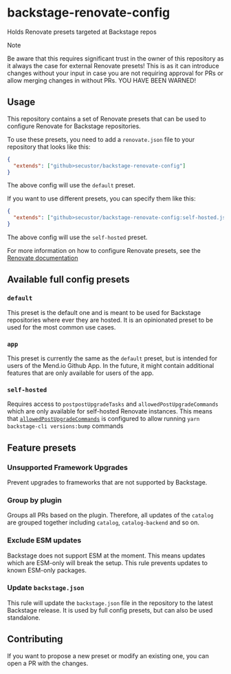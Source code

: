 # backstage-renovate-config

Holds Renovate presets targeted at Backstage repos

> [!NOTE]
> Be aware that this requires significant trust in the owner of this repository as it always the case for external Renovate presets!
> This is as it can introduce changes without your input in case you are not requiring approval for PRs or allow merging changes in without PRs.
> YOU HAVE BEEN WARNED!

## Usage

This repository contains a set of Renovate presets that can be used to configure Renovate for Backstage repositories.

To use these presets, you need to add a `renovate.json` file to your repository that looks like this:

```json
{
  "extends": ["github>secustor/backstage-renovate-config"]
}
```

The above config will use the `default` preset.

If you want to use different presets, you can specify them like this:

```json
{
  "extends": ["github>secustor/backstage-renovate-config:self-hosted.json5"]
}
```

The above config will use the `self-hosted` preset.

For more information on how to configure Renovate presets, see the [Renovate documentation](https://docs.renovatebot.com/config-presets/)

## Available full config presets

### `default`

This preset is the default one and is meant
to be used for Backstage repositories where ever they are hosted.
It is an opinionated preset to be used for the most common use cases.

### `app`

This preset is currently the same as the `default` preset,
but is intended for users of the Mend.io Github App.
In the future, it might contain additional features that are only available for users of the app.

### `self-hosted`

Requires access to `postpostUpgradeTasks` and `allowedPostUpgradeCommands` which are only available for self-hosted Renovate instances.
This means that [`allowedPostUpgradeCommands`](https://docs.renovatebot.com/self-hosted-configuration/#allowedpostupgradecommands) is configured to allow running `yarn backstage-cli versions:bump` commands

## Feature presets

### Unsupported Framework Upgrades

Prevent upgrades to frameworks that are not supported by Backstage.

### Group by plugin

Groups all PRs based on the plugin. Therefore, all updates of the `catalog` are grouped together including `catalog`, `catalog-backend` and so on.

### Exclude ESM updates

Backstage does not support ESM at the moment. This means updates which are ESM-only will break the setup.
This rule prevents updates to known ESM-only packages.

### Update `backstage.json`

This rule will update the `backstage.json` file in the repository to the latest Backstage release.
It is used by full config presets, but can also be used standalone.

## Contributing

If you want to propose a new preset or modify an existing one, you can open a PR with the changes.
